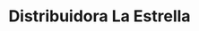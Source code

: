 ---
title: "Distribuidora La Estrella"
url: /lo-prado/distribuidora-la-estrella/
shop: Spirituosen
---